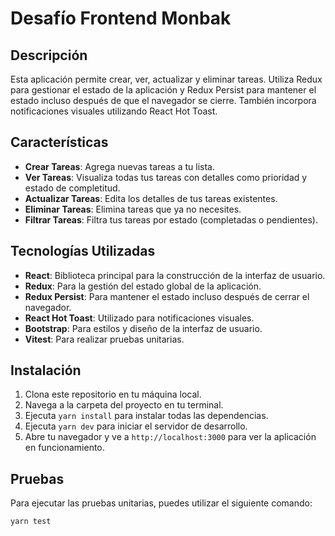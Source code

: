 # Desafío Frontend Monbak

## Descripción

Esta aplicación permite crear, ver, actualizar y eliminar tareas. Utiliza Redux para gestionar el estado de la aplicación y Redux Persist para mantener el estado incluso después de que el navegador se cierre. También incorpora notificaciones visuales utilizando React Hot Toast.

## Características

- **Crear Tareas**: Agrega nuevas tareas a tu lista.
- **Ver Tareas**: Visualiza todas tus tareas con detalles como prioridad y estado de completitud.
- **Actualizar Tareas**: Edita los detalles de tus tareas existentes.
- **Eliminar Tareas**: Elimina tareas que ya no necesites.
- **Filtrar Tareas**: Filtra tus tareas por estado (completadas o pendientes).

## Tecnologías Utilizadas

- **React**: Biblioteca principal para la construcción de la interfaz de usuario.
- **Redux**: Para la gestión del estado global de la aplicación.
- **Redux Persist**: Para mantener el estado incluso después de cerrar el navegador.
- **React Hot Toast**: Utilizado para notificaciones visuales.
- **Bootstrap**: Para estilos y diseño de la interfaz de usuario.
- **Vitest**: Para realizar pruebas unitarias.

## Instalación

1. Clona este repositorio en tu máquina local.
2. Navega a la carpeta del proyecto en tu terminal.
3. Ejecuta `yarn install` para instalar todas las dependencias.
4. Ejecuta `yarn dev` para iniciar el servidor de desarrollo.
5. Abre tu navegador y ve a `http://localhost:3000` para ver la aplicación en funcionamiento.

## Pruebas

Para ejecutar las pruebas unitarias, puedes utilizar el siguiente comando:

`yarn test`
